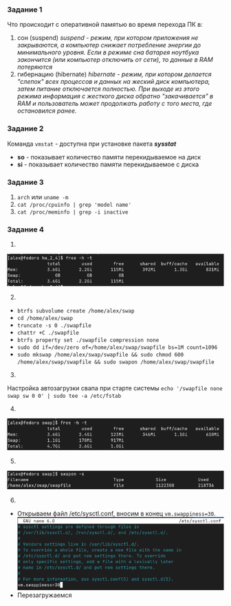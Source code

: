 ### Задание 1
Что происходит с оперативной памятью во время перехода ПК в:

1. сон (suspend)
_suspend - режим, при котором приложения не закрываются, а компьютер снижает потребление энергии до минимального уровня. Если в режиме сна батарея ноутбука закончится (или компьютер отключить от сети), то данные в RAM потеряются_
2. гибернацию (hibernate)
_hibernate - режим, при котором делается "слепок" всех процессов и данных на жеский диск компьютера, затем питание отключается полностью. При выходе из этого режима информация с жесткого диска обратно "закачивается" в RAM и пользователь может продолжать работу с того места, где остановился ранее._

### Задание 2
Команда `vmstat` - доступна при установке пакета **_sysstat_**
- **so** - показывает количество памяти перекидываемое на диск
- **si** - показывает количество памяти перекидываемое с диска

### Задание 3
1. `arch` или `uname -m`
2. `cat /proc/cpuinfo | grep 'model name'`
3. `cat /proc/meminfo | grep -i inactive`

### Задание 4

1. 
![Вывод команды `free -h -t`](./pics/2_4_4_1.png)

2. 
- `btrfs subvolume create /home/alex/swap`
- `cd /home/alex/swap`
- `truncate -s 0 ./swapfile`
- `chattr +C ./swapfile`
- `btrfs property set ./swapfile compression none`
- `sudo dd if=/dev/zero of=/home/alex/swap/swapfile bs=1M count=1096`
- `sudo mkswap /home/alex/swap/swapfile && sudo chmod 600 /home/alex/swap/swapfile && sudo swapon /home/alex/swap/swapfile`

3. 
Настройка автозагрузки свапа при старте системы	`echo '/swapfile none swap sw 0 0' | sudo tee -a /etc/fstab`

4. 
![Вывод команды `free -h -t`](./pics/2_4_4_4.png)

5. 
![Вывод команды `swapon -s`](./pics/2_4_4_5.png)

6. 
- Открываем файл /etc/sysctl.conf, вносим в конец `vm.swappiness=30`. 
![Файл /etc/sysctl.conf](./pics/2_4_4_6.png)
- Перезагружаемся
